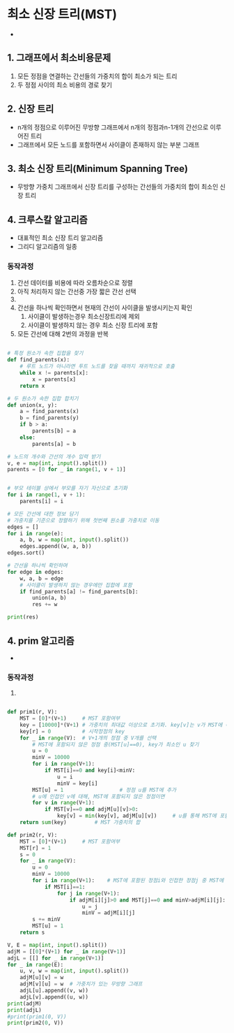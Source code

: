# 최소 신장 트리(MST)
- 
## 1. 그래프에서 최소비용문제

1. 모든 정점을 연결하는 간선들의 가중치의 합이 최소가 되는 트리
2. 두 정점 사이의 최소 비용의 경로 찾기

## 2. 신장 트리

- n개의 정점으로 이루어진 무방향 그래프에서 n개의 정점과n-1개의 간선으로 이루어진 트리
- 그래프에서 모든 노드를 포함하면서 사이클이 존재하지 않는 부분 그래프
  
## 3. 최소 신장 트리(Minimum Spanning Tree)

- 무방향 가중치 그래프에서 신장 트리를 구성하는 간선들의 가중치의 합이 최소인 신장 트리

## 4. 크루스칼 알고리즘
- 대표적인 최소 신장 트리 알고리즘
- 그리디 알고리즘의 일종

### 동작과정
1. 간선 데이터를 비용에 따라 오름차순으로 정렬
2. 아직 처리하지 않는 간선중 가장 짧은 간선 선택
3. 
4. 간선을 하나씩 확인하면서 현재의 간선이 사이클을 발생시키는지 확인
   1. 사이클이 발생하는경우 최소신장트리에 제외
   2. 사이클이 발생하지 않는 경우 최소 신장 트리에 포함
5. 모든 간선에 대해 2번의 과정을 반복

```python

# 특정 원소가 속한 집합을 찾기
def find_parents(x):
    # 루트 노드가 아니라면 투트 노드를 찾을 때까지 재귀적으로 호출
    while x != parents[x]:
        x = parents[x]
    return x

# 두 원소가 속한 집합 합치기
def union(x, y):
    a = find_parents(x)
    b = find_parents(y)
    if b > a:
        parents[b] = a
    else:
        parents[a] = b

# 노드의 개수와 간선의 개수 입력 받기
v, e = map(int, input().split())
parents = [0 for _ in range(1, v + 1)]


# 부모 테이블 상에서 부모를 자기 자신으로 초기화
for i in range(1, v + 1):
    parents[i] = i

# 모든 간선에 대한 정보 담기
# 가중치를 기준으로 정렬하기 위해 첫번째 원소를 가중치로 이동
edges = []
for i in range(e):
    a, b, w = map(int, input().split())
    edges.append((w, a, b))
edges.sort()

# 간선을 하나씩 확인하며 
for edge in edges:
    w, a, b = edge
    # 사이클이 발생하지 않는 경우에만 집합에 포함
    if find_parents[a] != find_parents[b]:
        union(a, b)
        res += w

print(res)
```



## 4. prim 알고리즘
- 

### 동작과정
1. 

```python

def prim1(r, V):
    MST = [0]*(V+1)     # MST 포함여부
    key = [10000]*(V+1) # 가중치의 최대값 이상으로 초기화. key[v]는 v가 MST에 속한 정점과 연결될 때의 가중치
    key[r] = 0          # 시작정점의 key
    for _ in range(V):  # V+1개의 정점 중 V개를 선택
        # MST에 포함되지 않은 정점 중(MST[u]==0), key가 최소인 u 찾기
        u = 0
        minV = 10000
        for i in range(V+1):
            if MST[i]==0 and key[i]<minV:
                u = i
                minV = key[i]
        MST[u] = 1                  # 정점 u를 MST에 추가
        # u에 인접인 v에 대해, MST에 포함되지 않은 정점이면
        for v in range(V+1):
            if MST[v]==0 and adjM[u][v]>0:
                key[v] = min(key[v], adjM[u][v])     # u를 통해 MST에 포함되는 비용과 기존 비용을 비교, 갱신
    return sum(key)         # MST 가중치의 합

def prim2(r, V):
    MST = [0]*(V+1)     # MST 포함여부
    MST[r] = 1
    s = 0
    for _ in range(V):
        u = 0
        minV = 10000
        for i in range(V+1):    # MST에 포함된 정점i와 인접한 정점j 중 MST에 포함되지 않고 가중치가 최소인 정점 u찾기
            if MST[i]==1:
                for j in range(V+1):
                    if adjM[i][j]>0 and MST[j]==0 and minV>adjM[i][j]:
                        u = j
                        minV = adjM[i][j]
        s += minV
        MST[u] = 1
    return s

V, E = map(int, input().split())
adjM = [[0]*(V+1) for _ in range(V+1)]
adjL = [[] for _ in range(V+1)]
for _ in range(E):
    u, v, w = map(int, input().split())
    adjM[u][v] = w
    adjM[v][u] = w  # 가중치가 있는 무방향 그래프
    adjL[u].append((v, w))
    adjL[v].append((u, w))
print(adjM)
print(adjL)
#print(prim1(0, V))
print(prim2(0, V))
```